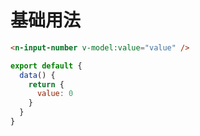 # 基础用法

```html
<n-input-number v-model:value="value" />
```

```js
export default {
  data() {
    return {
      value: 0
    }
  }
}
```
